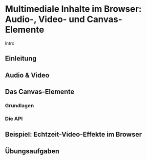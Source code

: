 # Multimediale Inhalte im Browser: Audio-, Video- und Canvas-Elemente

Intro

## Einleitung

## Audio & Video

## Das Canvas-Elemente

### Grundlagen

### Die API

## Beispiel: Echtzeit-Video-Effekte im Browser

## Übungsaufgaben